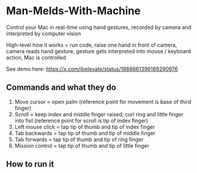 # Man-Melds-With-Machine
Control your Mac in real-time using hand gestures, recorded by camera and interpreted by computer vision 

High-level how it works = run code, raise one hand in front of camera, camera reads hand gesture, gesture gets interpreted into mouse / keyboard action, Mac is controlled 

See demo here: https://x.com/jbelevate/status/1888661396189290976

## Commands and what they do
1. Move cursor = open palm (reference point for movement is base of third finger)
2. Scroll = keep index and middle finger raised; curl ring and little finger into fist (reference point for scroll is tip of index finger)
3. Left mouse click = tap tip of thumb and tip of index finger
4. Tab backwards = tap tip of thumb and tip of middle finger
5. Tab forwards = tap tip of thumb and tip of ring finger
6. Mission control = tap tip of thumb and tip of little finger

## How to run it
